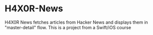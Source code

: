 # H4X0R-News
H4X0R News fetches articles from Hacker News and displays them in "master-detail" flow. This is a project from  a Swift/iOS course
